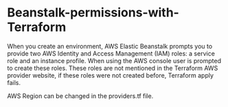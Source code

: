 # Beanstalk-permissions-with-Terraform

When you create an environment, AWS Elastic Beanstalk prompts you to provide two AWS Identity and Access Management (IAM) roles: a service role and an instance profile. When using the AWS console user is prompted to create these roles. These roles are not mentioned in the Terraform AWS provider website,  if these roles were not created before, Terraform apply fails. 

AWS Region can be changed in the providers.tf file.
